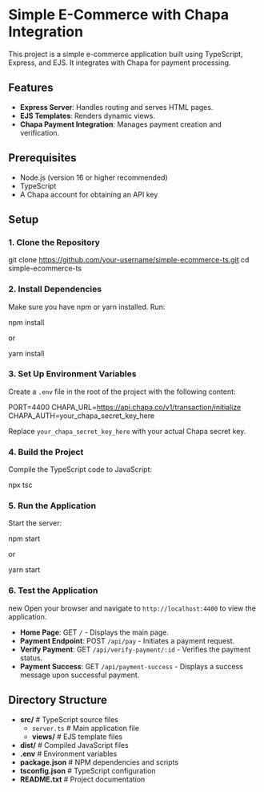 # Simple E-Commerce with Chapa Integration

This project is a simple e-commerce application built using TypeScript, Express, and EJS. It integrates with Chapa for payment processing.

## Features
- **Express Server**: Handles routing and serves HTML pages.
- **EJS Templates**: Renders dynamic views.
- **Chapa Payment Integration**: Manages payment creation and verification.

## Prerequisites
- Node.js (version 16 or higher recommended)
- TypeScript
- A Chapa account for obtaining an API key

## Setup

### 1. Clone the Repository

git clone https://github.com/your-username/simple-ecommerce-ts.git
cd simple-ecommerce-ts

### 2. Install Dependencies

Make sure you have npm or yarn installed. Run:

npm install

or

yarn install

### 3. Set Up Environment Variables

Create a `.env` file in the root of the project with the following content:

PORT=4400
CHAPA_URL=https://api.chapa.co/v1/transaction/initialize
CHAPA_AUTH=your_chapa_secret_key_here

Replace `your_chapa_secret_key_here` with your actual Chapa secret key.

### 4. Build the Project

Compile the TypeScript code to JavaScript:

npx tsc

### 5. Run the Application

Start the server:

npm start

or

yarn start

### 6. Test the Application
new
Open your browser and navigate to `http://localhost:4400` to view the application.

- **Home Page**: GET `/` - Displays the main page.
- **Payment Endpoint**: POST `/api/pay` - Initiates a payment request.
- **Verify Payment**: GET `/api/verify-payment/:id` - Verifies the payment status.
- **Payment Success**: GET `/api/payment-success` - Displays a success message upon successful payment.

## Directory Structure
- **src/**                # TypeScript source files
  - `server.ts`         # Main application file
  - **views/**            # EJS template files
- **dist/**               # Compiled JavaScript files
- **.env**                # Environment variables
- **package.json**        # NPM dependencies and scripts
- **tsconfig.json**       # TypeScript configuration
- **README.txt**          # Project documentation
